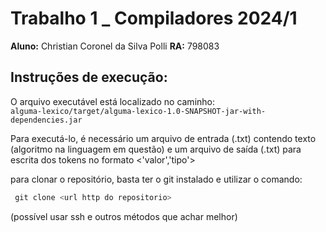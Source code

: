 # Trabalho 1 _ Compiladores 2024/1

**Aluno:** Christian Coronel da Silva Polli
**RA:** 798083

## Instruções de execução:

O arquivo executável está localizado no caminho:
<br>
```alguma-lexico/target/alguma-lexico-1.0-SNAPSHOT-jar-with-dependencies.jar```
<br>


Para executá-lo, é necessário um arquivo de entrada (.txt) contendo texto (algoritmo na linguagem em questão) e um arquivo de saída (.txt) para escrita dos tokens no formato <'valor','tipo'>

para clonar o repositório, basta ter o git instalado e utilizar o comando: 
```python
 git clone <url http do repositorio>
``` 
(possível usar ssh e outros métodos que achar melhor)

